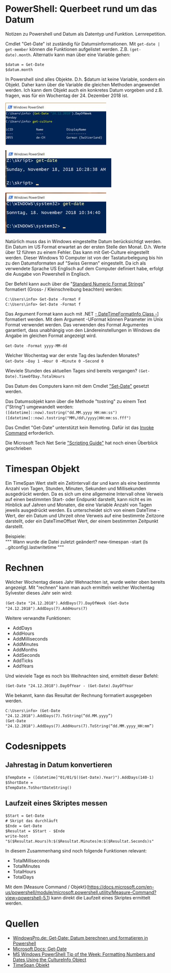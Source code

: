 # PowerShell: Querbeet rund um das Datum

Notizen zu Powershell und Datum als Datentyp und Funktion.  Lernrepetition.  

Cmdlet "Get-Date" ist zuständig für Datumsinformationen. Mit ```get-date | get-member``` können die Funktionen aufgelistet werden. Z.B. ```(get-date).month```.  Alternativ kann man über eine Variable gehen:  

```
$datum = Get-Date
$datum.month
```

In Powershell sind alles Objekte. D.h. $datum ist keine Variable, sondern ein Objekt. Daher kann über die Variable die gleichen Methoden angewendet werden. Ich kann dem Objekt auch ein konkretes Datum vorgeben und z.B. fragen, was für ein Wochentag der 24. Dezember 2018 ist.

![get-culture](../powershell/get-culture.jpg)  

![get-culture](../powershell/ps-us.jpg)  

![get-culture](../powershell/ps-sg.jpg)  

Natürlich muss das in Windows eingestellte Datum berücksichtigt werden. Ein Datum im US Format erwartet an der ersten Stelle den Monat. D.h. Werte über 12 führen zu einem Fehler. Das kann mit Get-Culture eingestellt werden. Dieser Windows 10 Computer ist von der Tastaturbelegung bis hin zu den Datumsformaten auf "Swiss German" eingestellt. Da ich als verwendete Sprache US Englisch auf dem Computer definiert habe, erfolgt die Ausgabe von Powershell in Englisch.  

Der Befehl kann auch über die "[Standard Numeric Format Strings](https://docs.microsoft.com/en-us/dotnet/standard/base-types/standard-numeric-format-strings)" formatiert (Gross- / Kleinschreibung beachten) werden:  

```
C:\Users\info> Get-Date -Format F  
C:\Users\info> Get-Date -Format f
```

Das Argument Format kann auch mit .NET [- DateTimeFormatInfo Class -](https://docs.microsoft.com/en-us/dotnet/api/system.globalization.datetimeformatinfo?view=netframework-4.7.2)] formatiert werden. Mit dem Argument -UFormat können Parameter im Unix Format verwendet werden. Das verwenden des Format Argumentes garantiert, dass unabhängig von den Ländereinstellungen in Windows die Angabe im gleichen Format angezeigt wird.  

`Get-Date -Format yyyy-MM-dd`  

Welcher Wochentag war der erste Tag des laufenden Monates?  
``Get-Date –Day 1 –Hour 0 –Minute 0 –Second 0``  

Wieviele Stunden des aktuellen Tages sind bereits vergangen?
`(Get-Date).TimeOfDay.TotalHours`

Das Datum des Computers kann mit dem Cmdlet ["Set-Date"](https://docs.microsoft.com/en-us/powershell/module/microsoft.powershell.utility/Measure-Command?view=powershell-5.1) gesetzt werden.  

Das Datumsobjekt kann über die Methode "tostring" zu einem Text ("String") umgewandelt werden:  
`
([datetime]::now).tostring("dd.MM.yyyy HH:mm:ss")  
([datetime]::now).tostring("MM\/dd\/yyyy|HH:mm:ss.fff")  
`

Das Cmdlet "Get-Date" unterstützt kein Remoting. Dafür ist das [Invoke Command](https://docs.microsoft.com/de-de/powershell/module/microsoft.powershell.core/invoke-command?view=powershell-6) erforderlich.  

Die Microsoft Tech Net Serie ["Scripting Guide"](https://blogs.technet.microsoft.com/heyscriptingguy/2013/11/11/powertip-use-powershell-to-format-dates/) hat noch einen Überblick geschrieben

# Timespan Objekt  

Ein TimeSpan Wert stellt ein Zeitintervall dar und kann als eine bestimmte Anzahl von Tagen, Stunden, Minuten, Sekunden und Millisekunden ausgedrückt werden. Da es sich um eine allgemeine Intervall ohne Verweis auf einen bestimmten Start- oder Endpunkt darstellt, kann nicht es im Hinblick auf Jahren und Monaten, die eine Variable Anzahl von Tagen jeweils ausgedrückt werden. Es unterscheidet sich von einem DateTime -Wert, der ein Datum und Uhrzeit ohne Verweis auf eine bestimmte Zeitzone darstellt, oder ein DateTimeOffset Wert, der einem bestimmten Zeitpunkt darstellt.  

Beispiele:  
"""
Wann wurde die Datei zuletzt geändert?    new-timespan -start (ls .\.gitconfig).lastwritetime
"""


# Rechnen

Welcher Wochentag dieses Jahr Wehnachten ist, wurde weiter oben bereits angezeigt. Mit "rechnen" kann man auch ermitteln welcher Wochentag Sylvester dieses Jahr sein wird:  

`
(Get-Date "24.12.2018").AddDays(7).DayOfWeek
(Get-Date "24.12.2018").AddDays(7).AddHours(7)
`

Weitere verwandte Funktionen:  

* AddDays
* AddHours
* AddMilliseconds
* AddMinutes
* AddMonths
* AddSeconds  
* AddTicks
* AddYears  

Und wieviele Tage es noch bis Weihnachten sind, ermittelt dieser Befehl:  

```
(Get-Date "24.12.2018").DayOfYear - (Get-Date).DayOfYear
```

Wie bekannt, kann das Resultat der Rechnung formatiert ausgegeben werden.
```
C:\Users\info> (Get-Date "24.12.2018").AddDays(7).ToString(“dd.MM.yyyy”)
(Get-Date "24.12.2018").AddDays(7).AddHours(7).ToString(“dd.MM.yyyy_HH:mm”)
```

# Codesnippets


## Jahrestag in Datum konvertieren

```
$TempDate = ([datetime]"01/01/$((Get-Date).Year)").AddDays(140-1) $ShortDate = 
$TempDate.ToShortDateString()
```

## Laufzeit eines Skriptes messen  

```
$Start = Get-Date
# Skript das durchläuft
$Ende = Get-Date
$Resultat = $Start - $Ende
write-host "$($Resultat.Hours)h:$($Resultat.Minutes)m:$($Resultat.Seconds)s"
```
In diesem Zusammenhang sind noch folgende Funktionen relevant:
* TotalMilliseconds
* TotalMinutes
* TotalHours
* TotalDays

Mit dem [Measure Command / Objekt}(https://docs.microsoft.com/en-us/powershell/module/microsoft.powershell.utility/Measure-Command?view=powershell-5.1) kann direkt die Laufzeit eines Skriptes ermittelt werden.  


# Quellen

* [WindowsPro.de: Get-Date: Datum berechnen und formatieren in Powershell](https://www.windowspro.de/script/datum-berechnen-formatieren-powershell-get-date)  
* [Microsoft Docs: Get-Date](https://docs.microsoft.com/en-us/powershell/module/microsoft.powershell.utility/get-date?view=powershell-6) 
* [MS Windows PowerShell Tip of the Week: Formatting Numbers and Dates Using the CultureInfo Object](https://docs.microsoft.com/en-us/previous-versions/windows/it-pro/windows-powershell-1.0/ff730954(v%3dtechnet.10))
* [TimeSpan Objekt](https://docs.microsoft.com/de-de/dotnet/api/system.timespan?view=netframework-4.7.2)